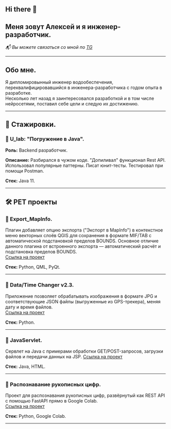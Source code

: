## Hi there 👋

## Меня зовут Алексей и я инженер-разработчик.



*📬 Вы можете связаться со мной по [TG](@HorsovAlexey)* 

---

## Обо мне.

Я дипломировынный инженер водообеспечения, переквалифицировавшийся в инженера-разработчика с годом опыта в разработке.  
Несколько лет назад я заинтересовался разработкой и в том числе нейросетями, поставил себе цели и следую их достижению.

---

## 🚀 Стажировки.

### 📌 U_lab: "Погружение в Java".  
**Роль:** Backend разработчик. 

**Описание:**  Разбирался в чужом коде. "Допиливал" функционал Rest API. Использовал популярные паттерны. Писат юнит-тесты. Тестировал при помощи Postman.

**Стек:** Java 11.

---

## 🛠 PET проекты

### 🎯 Export_MapInfo. 
Плагин добавляет опцию экспорта ("Экспорт в MapInfo") в контекстное меню векторных слоёв QGIS для сохранения в формате MIF/TAB с автоматической подстановкой пределов BOUNDS. Основное отличие данного плагина от встроенного экспорта — автоматический расчёт и подстановка пределов BOUNDS.  
[Ссылка на проект](https://github.com/Paoak/Export_MapInfo)

**Стек:** Python, QML, PyQt. 

---

### 🎯 Data/Time Changer v2.3.  
Приложение позволяет обрабатывать изображения в формате JPG и соответствующие JSON файлы (выгруженные из GPS-трекера), меняя дату и время файлов.  
[Ссылка на проект](https://github.com/Paoak/TimeChanger)

**Стек:** Python. 

---

### 🎯 JavaServlet.  
Сервлет на Java с примерами обработки GET/POST-запросов, загрузки файлов и передачи данных на JSP.
[Ссылка на проект](https://github.com/Paoak/Servlet/tree/master)

**Стек:** Java, HTML.

---

### 🎯 Распознавание рукописных цифр.  
Проект для распознавания рукописных цифр, развёрнутый как REST API с помощью FastAPI прямо в Google Colab.  
[Ссылка на проект](https://github.com/Paoak/RestAPI_MNIST)

**Стек:** Python, Google Colab. 

---
